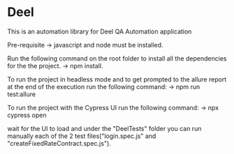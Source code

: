 # Deel
This is an automation library for Deel QA Automation application

Pre-requisite
-> javascript and node must be installed.

Run the following command on the root folder to install all the dependencies for the the project. 
-> npm install.

To run the project in headless mode and to get prompted to the allure report at the end of the execution run the following command:
-> npm run test:allure

To run the project with the Cypress UI run the following command:
-> npx cypress open

wait for the UI to load and under the "DeelTests" folder you can run manually each of the 2 test files("login.spec.js" and "createFixedRateContract.spec.js").
